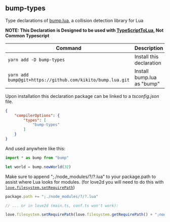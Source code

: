 ## bump-types

Type declarations of [bump.lua](https://github.com/kikito/bump.lua), a collision detection library for Lua

**NOTE: This Declaration is Designed to be used with [TypeScriptToLua](https://typescripttolua.github.io), Not Common Typescript**

| Command | Description |
|-|-|
|`yarn add -D bump-types`| Install this declaration |
|`yarn add bump@git+https://github.com/kikito/bump.lua.git`| Install bump.lua as "bump" |

Upon installation this declaration package can be linked to a *tsconfig.json* file.

```json
{
    "compilerOptions": {
        "types": [
            "bump-types"
        ]
    }
}
```

And used anywhere like this:

```typescript
import * as bump from "bump"

let world = bump.newWorld(32)
```

Make sure to append ";./node_modules/?/?.lua" to your package.path to assist where Lua looks for modules. (for love2d you will need to do this with [`love.filesystem.setRequirePath`](https://love2d.org/wiki/love.filesystem.setRequirePath))

```typescript
package.path += ";./node_modules/?/?.lua"

// ... or in love2d (main.ts, conf.ts won't work):

love.filesystem.setRequirePath(love.filesystem.getRequirePath() + ";node_modules/?/?.lua")
```
